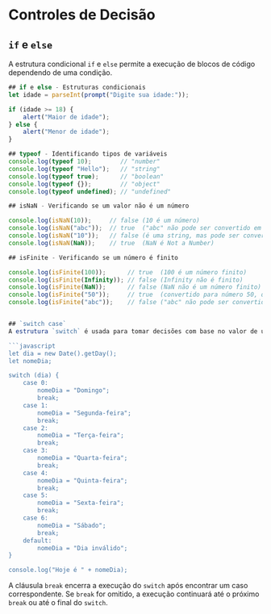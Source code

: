 # Controles de Decisão
## `if` e `else`
A estrutura condicional `if` e `else` permite a execução de blocos de código dependendo de uma condição.  

```javascript
## if e else - Estruturas condicionais
let idade = parseInt(prompt("Digite sua idade:"));

if (idade >= 18) {
    alert("Maior de idade");
} else {
    alert("Menor de idade");
}

## typeof - Identificando tipos de variáveis
console.log(typeof 10);        // "number"
console.log(typeof "Hello");   // "string"
console.log(typeof true);      // "boolean"
console.log(typeof {});        // "object"
console.log(typeof undefined); // "undefined"

## isNaN - Verificando se um valor não é um número

console.log(isNaN(10));     // false (10 é um número)
console.log(isNaN("abc"));  // true  ("abc" não pode ser convertido em número)
console.log(isNaN("10"));   // false (é uma string, mas pode ser convertida para número)
console.log(isNaN(NaN));    // true  (NaN é Not a Number)

## isFinite - Verificando se um número é finito

console.log(isFinite(100));      // true  (100 é um número finito)
console.log(isFinite(Infinity)); // false (Infinity não é finito)
console.log(isFinite(NaN));      // false (NaN não é um número finito)
console.log(isFinite("50"));     // true  (convertido para número 50, que é finito)
console.log(isFinite("abc"));    // false ("abc" não pode ser convertido para número)


## `switch case`
A estrutura `switch` é usada para tomar decisões com base no valor de uma variável, evitando múltiplos blocos `if else` encadeados. Cada caso é avaliado e, se houver correspondência, o bloco de código correspondente é executado.

```javascript
let dia = new Date().getDay();
let nomeDia;

switch (dia) {
    case 0:
        nomeDia = "Domingo";
        break;
    case 1:
        nomeDia = "Segunda-feira";
        break;
    case 2:
        nomeDia = "Terça-feira";
        break;
    case 3:
        nomeDia = "Quarta-feira";
        break;
    case 4:
        nomeDia = "Quinta-feira";
        break;
    case 5:
        nomeDia = "Sexta-feira";
        break;
    case 6:
        nomeDia = "Sábado";
        break;
    default:
        nomeDia = "Dia inválido";
}

console.log("Hoje é " + nomeDia);
```
A cláusula `break` encerra a execução do `switch` após encontrar um caso correspondente. Se `break` for omitido, a execução continuará até o próximo `break` ou até o final do `switch`.